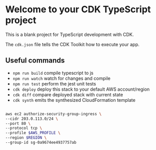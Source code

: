 # Welcome to your CDK TypeScript project

This is a blank project for TypeScript development with CDK.

The `cdk.json` file tells the CDK Toolkit how to execute your app.

## Useful commands

* `npm run build`   compile typescript to js
* `npm run watch`   watch for changes and compile
* `npm run test`    perform the jest unit tests
* `cdk deploy`      deploy this stack to your default AWS account/region
* `cdk diff`        compare deployed stack with current state
* `cdk synth`       emits the synthesized CloudFormation template

```zsh

aws ec2 authorize-security-group-ingress \
--cidr 203.0.113.0/24 \
--port 80 \
--protocol tcp \
--profile $AWS_PROFILE \
--region $REGION \
--group-id sg-0a9674ee4937757ab 
```
